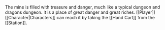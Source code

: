 The mine is filled with treasure and danger, much like a typical dungeon and dragons dungeon. It is a place of great danger and great riches. [[Player]] [[Character|Characters]] can reach it by taking the [[Hand Cart]] from the [[Station]].